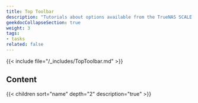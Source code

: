 ```yaml
---
title: Top Toolbar
description: "Tutorials about options available from the TrueNAS SCALE top toolbar."
geekdocCollapseSection: true
weight: 3
tags:
- tasks
related: false
---
```


{{< include file="/_includes/TopToolbar.md" >}}

## Content

{{< children sort="name" depth="2" description="true" >}}

